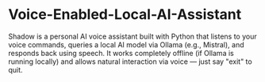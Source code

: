 # Voice-Enabled-Local-AI-Assistant
Shadow is a personal AI voice assistant built with Python that listens to your voice commands, queries a local AI model via Ollama (e.g., Mistral), and responds back using speech.  It works completely offline (if Ollama is running locally) and allows natural interaction via voice — just say "exit" to quit.
